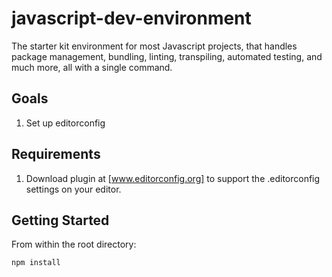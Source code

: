 # javascript-dev-environment
The starter kit environment for most Javascript projects, that handles package management, bundling, linting, transpiling, automated testing, and much more, all with a single command.

## Goals
1. Set up editorconfig

## Requirements
1. Download plugin at [www.editorconfig.org] to support the .editorconfig settings on your editor.

## Getting Started
From within the root directory:

```sh
npm install

```
